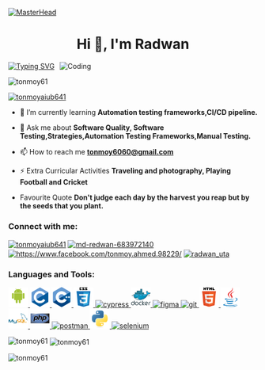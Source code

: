
[![MasterHead](https://www.lambdatest.com/resources/images/Software-Test-Management.gif)](https://github.com/Tonmoy61)
<h1 align="center">Hi 👋, I'm Radwan</h1>
<a href="https://git.io/typing-svg"><img src="https://readme-typing-svg.herokuapp.com?font=Fira+Code&size=25&pause=1000&width=435&lines=Experienced+Software+Test+Engineer;with+a+demonstrated+history;of+working+in+the+information+;technology+and+services+industry.;Skilled+in+Manual+and+Automation+;Software+Testing%2C+TestNG%2C+Java%2C;+and+Test+Planning.+Skilled+in+;in+Selenium%2C+and+Jmeter+knowledge." alt="Typing SVG" /></a>
<img align="right" alt="Coding" width="400" src="https://sagaratechnology.com/blog/wp-content/uploads/2020/09/1_LEH5tUEQReWe8Iu-UEV3Pg.gif">

<p align="left"> <img src="https://komarev.com/ghpvc/?username=tonmoy61&label=Profile%20views&color=0e75b6&style=flat" alt="tonmoy61" /> </p>

<p align="left"> <a href="https://twitter.com/tonmoyaiub641" target="blank"><img src="https://img.shields.io/twitter/follow/tonmoyaiub641?logo=twitter&style=for-the-badge" alt="tonmoyaiub641" /></a> </p>

- 🌱 I’m currently learning **Automation testing frameworks,CI/CD pipeline.**

- 💬 Ask me about **Software Quality, Software Testing,Strategies,Automation Testing Frameworks,Manual Testing.**

- 📫 How to reach me **tonmoy6060@gmail.com**

- ⚡ Extra Curricular Activities  **Traveling and photography, Playing Football and Cricket**
- Favourite Quote **Don't judge each day by the harvest you reap but by the seeds that you plant.**


<h3 align="left">Connect with me:</h3>
<p align="left">
<a href="https://twitter.com/tonmoyaiub641" target="blank"><img align="center" src="https://raw.githubusercontent.com/rahuldkjain/github-profile-readme-generator/master/src/images/icons/Social/twitter.svg" alt="tonmoyaiub641" height="30" width="40" /></a>
<a href="https://linkedin.com/in/md-redwan-683972140" target="blank"><img align="center" src="https://raw.githubusercontent.com/rahuldkjain/github-profile-readme-generator/master/src/images/icons/Social/linked-in-alt.svg" alt="md-redwan-683972140" height="30" width="40" /></a>
<a href="https://fb.com/tonmoy.ahmed.98229/" target="blank"><img align="center" src="https://raw.githubusercontent.com/rahuldkjain/github-profile-readme-generator/master/src/images/icons/Social/facebook.svg" alt="https://www.facebook.com/tonmoy.ahmed.98229/" height="30" width="40" /></a>
<a href="https://instagram.com/radwan_uta" target="blank"><img align="center" src="https://raw.githubusercontent.com/rahuldkjain/github-profile-readme-generator/master/src/images/icons/Social/instagram.svg" alt="radwan_uta" height="30" width="40" /></a>
</p>

<h3 align="left">Languages and Tools:</h3>
<p align="left"> <a href="https://developer.android.com" target="_blank" rel="noreferrer"> <img src="https://raw.githubusercontent.com/devicons/devicon/master/icons/android/android-original-wordmark.svg" alt="android" width="40" height="40"/> </a> <a href="https://www.cprogramming.com/" target="_blank" rel="noreferrer"> <img src="https://raw.githubusercontent.com/devicons/devicon/master/icons/c/c-original.svg" alt="c" width="40" height="40"/> </a> <a href="https://www.w3schools.com/cpp/" target="_blank" rel="noreferrer"> <img src="https://raw.githubusercontent.com/devicons/devicon/master/icons/cplusplus/cplusplus-original.svg" alt="cplusplus" width="40" height="40"/> </a> <a href="https://www.w3schools.com/css/" target="_blank" rel="noreferrer"> <img src="https://raw.githubusercontent.com/devicons/devicon/master/icons/css3/css3-original-wordmark.svg" alt="css3" width="40" height="40"/> </a> <a href="https://www.cypress.io" target="_blank" rel="noreferrer"> <img src="https://raw.githubusercontent.com/simple-icons/simple-icons/6e46ec1fc23b60c8fd0d2f2ff46db82e16dbd75f/icons/cypress.svg" alt="cypress" width="40" height="40"/> </a> <a href="https://www.docker.com/" target="_blank" rel="noreferrer"> <img src="https://raw.githubusercontent.com/devicons/devicon/master/icons/docker/docker-original-wordmark.svg" alt="docker" width="40" height="40"/> </a> <a href="https://www.figma.com/" target="_blank" rel="noreferrer"> <img src="https://www.vectorlogo.zone/logos/figma/figma-icon.svg" alt="figma" width="40" height="40"/> </a> <a href="https://git-scm.com/" target="_blank" rel="noreferrer"> <img src="https://www.vectorlogo.zone/logos/git-scm/git-scm-icon.svg" alt="git" width="40" height="40"/> </a> <a href="https://www.w3.org/html/" target="_blank" rel="noreferrer"> <img src="https://raw.githubusercontent.com/devicons/devicon/master/icons/html5/html5-original-wordmark.svg" alt="html5" width="40" height="40"/> </a> <a href="https://www.java.com" target="_blank" rel="noreferrer"> <img src="https://raw.githubusercontent.com/devicons/devicon/master/icons/java/java-original.svg" alt="java" width="40" height="40"/> </a> <a href="https://www.mysql.com/" target="_blank" rel="noreferrer"> <img src="https://raw.githubusercontent.com/devicons/devicon/master/icons/mysql/mysql-original-wordmark.svg" alt="mysql" width="40" height="40"/> </a> <a href="https://www.php.net" target="_blank" rel="noreferrer"> <img src="https://raw.githubusercontent.com/devicons/devicon/master/icons/php/php-original.svg" alt="php" width="40" height="40"/> </a> <a href="https://postman.com" target="_blank" rel="noreferrer"> <img src="https://www.vectorlogo.zone/logos/getpostman/getpostman-icon.svg" alt="postman" width="40" height="40"/> </a> <a href="https://www.python.org" target="_blank" rel="noreferrer"> <img src="https://raw.githubusercontent.com/devicons/devicon/master/icons/python/python-original.svg" alt="python" width="40" height="40"/> </a> <a href="https://www.selenium.dev" target="_blank" rel="noreferrer"> <img src="https://raw.githubusercontent.com/detain/svg-logos/780f25886640cef088af994181646db2f6b1a3f8/svg/selenium-logo.svg" alt="selenium" width="40" height="40"/> </a> </p>

<p><img align="left" src="https://github-readme-stats.vercel.app/api/top-langs?username=tonmoy61&show_icons=true&locale=en&layout=compact" alt="tonmoy61" /></p>

<p>&nbsp;<img align="center" src="https://github-readme-stats.vercel.app/api?username=tonmoy61&show_icons=true&locale=en" alt="tonmoy61" /></p>

<p><img align="center" src="https://github-readme-streak-stats.herokuapp.com/?user=tonmoy61&" alt="tonmoy61" /></p>



